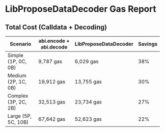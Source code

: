 # LibProposeDataDecoder Gas Report

## Total Cost (Calldata + Decoding)

| Scenario | abi.encode + abi.decode | LibProposeDataDecoder | Savings |
|----------|-------------------------|----------------------|---------|
| Simple (1P, 0C, 0B) | 9,787 gas | 6,029 gas | 38% |
| Medium (2P, 1C, 0B) | 19,912 gas | 13,755 gas | 30% |
| Complex (3P, 2C, 2B) | 32,513 gas | 23,734 gas | 27% |
| Large (5P, 5C, 10B) | 67,642 gas | 52,623 gas | 22% |

